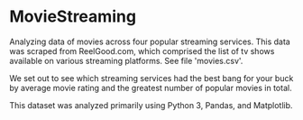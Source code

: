 # MovieStreaming
Analyzing data of movies across four popular streaming services. This data was scraped from ReelGood.com, which comprised the list of tv shows available on various streaming platforms. See file 'movies.csv'. 

We set out to see which streaming services had the best bang for your buck by average movie rating and the greatest number of popular movies in total.  

This dataset was analyzed primarily using Python 3, Pandas, and Matplotlib. 
